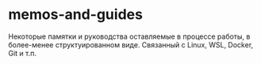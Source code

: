 # memos-and-guides
Некоторые памятки и руководства оставляемые в процессе работы, в более-менее структуированном виде. Связанный с Linux, WSL, Docker, Git и т.п.

